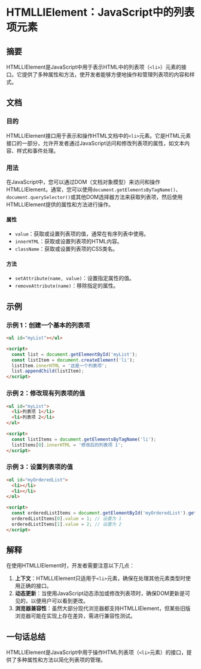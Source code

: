 <!--
Meta Description: # HTMLLIElement：JavaScript中的列表项元素 ## 摘要 HTMLLIElement是JavaScript中用于表示HTML中的列表项（`<li>`）元素的接口。它提供了多种属性和方法，使开发者能够方便地操作和管理列表项的内容和样式。 ## 文档 ### 目的 HTMLLIEl...
Meta Keywords: document, script, value, const, getelementsbytagname
-->

# HTMLLIElement：JavaScript中的列表项元素

## 摘要
HTMLLIElement是JavaScript中用于表示HTML中的列表项（`<li>`）元素的接口。它提供了多种属性和方法，使开发者能够方便地操作和管理列表项的内容和样式。

## 文档
### 目的
HTMLLIElement接口用于表示和操作HTML文档中的`<li>`元素。它是HTML元素接口的一部分，允许开发者通过JavaScript访问和修改列表项的属性，如文本内容、样式和事件处理。

### 用法
在JavaScript中，您可以通过DOM（文档对象模型）来访问和操作HTMLLIElement。通常，您可以使用`document.getElementsByTagName()`、`document.querySelector()`或其他DOM选择器方法来获取列表项，然后使用HTMLLIElement提供的属性和方法进行操作。

#### 属性
- `value`：获取或设置列表项的值，通常在有序列表中使用。
- `innerHTML`：获取或设置列表项的HTML内容。
- `className`：获取或设置列表项的CSS类名。

#### 方法
- `setAttribute(name, value)`：设置指定属性的值。
- `removeAttribute(name)`：移除指定的属性。

## 示例
### 示例 1：创建一个基本的列表项
```html
<ul id="myList"></ul>

<script>
  const list = document.getElementById('myList');
  const listItem = document.createElement('li');
  listItem.innerHTML = '这是一个列表项';
  list.appendChild(listItem);
</script>
```

### 示例 2：修改现有列表项的值
```html
<ul id="myList">
  <li>列表项 1</li>
  <li>列表项 2</li>
</ul>

<script>
  const listItems = document.getElementsByTagName('li');
  listItems[0].innerHTML = '修改后的列表项 1';
</script>
```

### 示例 3：设置列表项的值
```html
<ol id="myOrderedList">
  <li></li>
  <li></li>
</ol>

<script>
  const orderedListItems = document.getElementById('myOrderedList').getElementsByTagName('li');
  orderedListItems[0].value = 1; // 设置为 1
  orderedListItems[1].value = 2; // 设置为 2
</script>
```

## 解释
在使用HTMLLIElement时，开发者需要注意以下几点：

1. **上下文**：HTMLLIElement只适用于`<li>`元素，确保在处理其他元素类型时使用正确的接口。
2. **动态更新**：当使用JavaScript动态添加或修改列表项时，确保DOM更新是可见的，以便用户可以看到更改。
3. **浏览器兼容性**：虽然大部分现代浏览器都支持HTMLLIElement，但某些旧版浏览器可能在实现上存在差异，需进行兼容性测试。

## 一句话总结
HTMLLIElement是JavaScript中用于操作HTML列表项（`<li>`元素）的接口，提供了多种属性和方法以简化列表项的管理。
